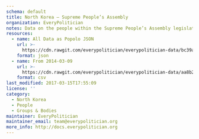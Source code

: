 ```yaml
---
schema: default
title: North Korea — Supreme People’s Assembly
organization: EveryPolitician
notes: Data on the people within the Supreme People’s Assembly legislature of North Korea.
resources:
  - name: All Data as Popolo JSON
    url: >-
      https://cdn.rawgit.com/everypolitician/everypolitician-data/bc39a7b510b6420390325452fa289dc0a424480a/data/North_Korea/National_Assembly/ep-popolo-v1.0.json
    format: json
  - name: From 2014-03-09
    url: >-
      https://cdn.rawgit.com/everypolitician/everypolitician-data/aa8b2a095468f734c08f2c9296a7302507b1f622/data/North_Korea/National_Assembly/term-13.csv
    format: csv
last_modified: 2017-03-15T17:55:09
license: ''
category:
  - North Korea
  - People
  - Groups & Bodies
maintainer: EveryPolitician
maintainer_email: team@everypolitician.org
more_info: http://docs.everypolitician.org
---
```

